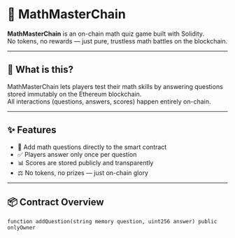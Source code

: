 # 🧠 MathMasterChain   
   
**MathMasterChain** is an on-chain math quiz game built with Solidity.     
No tokens, no rewards — just pure, trustless math battles on the blockchain.  

---
  
## 🚀 What is this? 

MathMasterChain lets players test their math skills by answering questions stored immutably on the Ethereum blockchain.  
All interactions (questions, answers, scores) happen entirely on-chain.  

---
   
## ✨ Features
 
- 🧮 Add math questions directly to the smart contract
- ✅ Players answer only once per question
- 📊 Scores are stored publicly and transparently
- ⚖️ No tokens, no prizes — just on-chain glory
  
---
  
## 📦 Contract Overview

```solidity   
function addQuestion(string memory question, uint256 answer) public onlyOwner  
